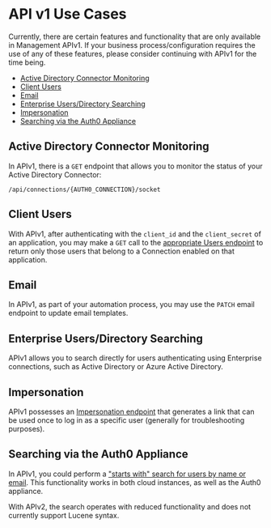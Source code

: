 # API v1 Use Cases

Currently, there are certain features and functionality that are only available in Management APIv1. If your business process/configuration requires the use of any of these features, please consider continuing with APIv1 for the time being.

* [Active Directory Connector Monitoring](#active-directory-connector-monitoring)
* [Client Users](#client-users)
* [Email](#email)
* [Enterprise Users/Directory Searching](#enterprise-users/directory-searching)
* [Impersonation](#impersonation)
* [Searching via the Auth0 Appliance](#searching-via-the-auth0-appliance)

## Active Directory Connector Monitoring

In APIv1, there is a `GET` endpoint that allows you to monitor the status of your Active Directory Connector:

`/api/connections/{AUTH0_CONNECTION}/socket`

## Client Users

With APIv1, after authenticating with the `client_id` and the `client_secret` of an application, you may make a `GET` call to the [appropriate Users endpoint](https://auth0.com/docs/api/v1#!#get--api-clients--client-id--users) to return only those users that belong to a Connection enabled on that application.

## Email

In APIv1, as part of your automation process, you may use the `PATCH` email endpoint to update email templates.

## Enterprise Users/Directory Searching

APIv1 allows you to search directly for users authenticating using Enterprise connections, such as Active Directory or Azure Active Directory.

## Impersonation

APIv1 possesses an [Impersonation endpoint](https://auth0.com/docs/auth-api#impersonation) that generates a link that can be used once to log in as a specific user (generally for troubleshooting purposes).

## Searching via the Auth0 Appliance

In APIv1, you could perform a ["starts with" search for users by name or email](https://auth0.com/docs/api/v1#!#get--api-users-search--criteria-). This functionality works in both cloud instances, as well as the Auth0 appliance.

With APIv2, the search operates with reduced functionality and does not currently support Lucene syntax.
